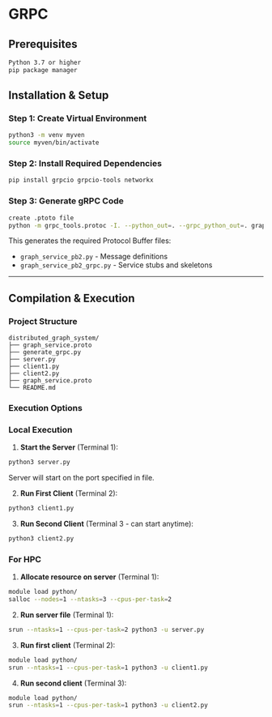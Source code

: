 # GRPC
## Prerequisites
```bash
Python 3.7 or higher
pip package manager
```
## Installation & Setup
### Step 1: Create Virtual Environment
```bash
python3 -m venv myven
source myven/bin/activate
```
### Step 2: Install Required Dependencies
```bash
pip install grpcio grpcio-tools networkx
```

### Step 3: Generate gRPC Code
```bash
create .ptoto file
python -m grpc_tools.protoc -I. --python_out=. --grpc_python_out=. graph_service.proto
```

This generates the required Protocol Buffer files:
- `graph_service_pb2.py` - Message definitions
- `graph_service_pb2_grpc.py` - Service stubs and skeletons

---

## Compilation & Execution

### Project Structure
```
distributed_graph_system/
├── graph_service.proto           
├── generate_grpc.py            
├── server.py                   
├── client1.py                  
├── client2.py     
├── graph_service.proto                  
└── README.md                   
```

### Execution Options

### Local Execution 

1. **Start the Server** (Terminal 1):
```bash
python3 server.py
```
Server will start on the port specified in file.

2. **Run First Client** (Terminal 2):
```bash
python3 client1.py
```

3. **Run Second Client** (Terminal 3 - can start anytime):
```bash
python3 client2.py
```

### For HPC
1. **Allocate resource on server** (Terminal 1):
```bash
module load python/
salloc --nodes=1 --ntasks=3 --cpus-per-task=2
```

2. **Run server file** (Terminal 1):
```bash
srun --ntasks=1 --cpus-per-task=2 python3 -u server.py
```

3. **Run first client** (Terminal 2):
```bash
module load python/
srun --ntasks=1 --cpus-per-task=1 python3 -u client1.py
```
4. **Run second client** (Terminal 3):
```bash
module load python/
srun --ntasks=1 --cpus-per-task=1 python3 -u client2.py
```
